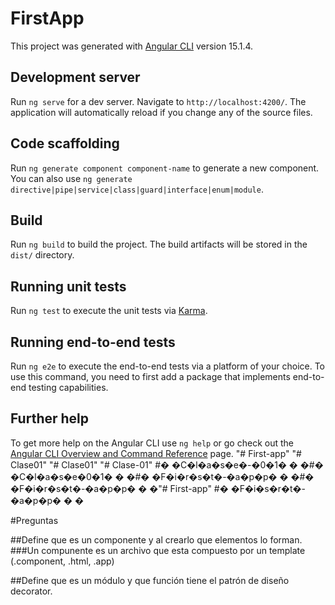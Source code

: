 # FirstApp

This project was generated with [Angular CLI](https://github.com/angular/angular-cli) version 15.1.4.

## Development server

Run `ng serve` for a dev server. Navigate to `http://localhost:4200/`. The application will automatically reload if you change any of the source files.

## Code scaffolding

Run `ng generate component component-name` to generate a new component. You can also use `ng generate directive|pipe|service|class|guard|interface|enum|module`.

## Build

Run `ng build` to build the project. The build artifacts will be stored in the `dist/` directory.

## Running unit tests

Run `ng test` to execute the unit tests via [Karma](https://karma-runner.github.io).

## Running end-to-end tests

Run `ng e2e` to execute the end-to-end tests via a platform of your choice. To use this command, you need to first add a package that implements end-to-end testing capabilities.

## Further help

To get more help on the Angular CLI use `ng help` or go check out the [Angular CLI Overview and Command Reference](https://angular.io/cli) page.
"# First-app" 
"# Clase01" 
"# Clase01" 
"# Clase-01" 
#� �C�l�a�s�e�-�0�1�
�
�#� �C�l�a�s�e�0�1�
�
�#� �F�i�r�s�t�-�a�p�p�
�
�#� �F�i�r�s�t�-�a�p�p�
�
�"# First-app" 
#� �F�i�s�r�t�-�a�p�p�
�
�

#Preguntas

##Define que es un componente y al crearlo que elementos lo forman.
###Un compunente es un archivo que esta compuesto por un template (.component, .html, .app)

##Define que es un módulo y que función tiene el patrón de diseño decorator.
###


